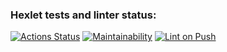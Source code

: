### Hexlet tests and linter status:
[![Actions Status](https://github.com/EvilMadSquirrel/python-project-lvl1/workflows/hexlet-check/badge.svg)](https://github.com/EvilMadSquirrel/python-project-lvl1/actions) [![Maintainability](https://api.codeclimate.com/v1/badges/a99a88d28ad37a79dbf6/maintainability)](https://codeclimate.com/github/codeclimate/codeclimate/maintainability) [![Lint on Push](https://github.com/EvilMadSquirrel/python-project-lvl1/actions/workflows/lint-on-push.yml/badge.svg?branch=main&event=push)](https://github.com/EvilMadSquirrel/python-project-lvl1/actions/workflows/lint-on-push.yml)
